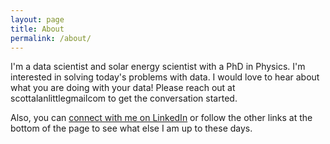 ```yaml
---
layout: page
title: About
permalink: /about/
---
```


I'm a data scientist and solar energy scientist with a PhD in Physics.  I'm interested in solving today's problems with data.  I would love to hear about what you are doing with your data!  Please reach out at scott<dot>alan<dot>little<at>gmail<dot>com to get the conversation started.

Also, you can [connect with me on LinkedIn](https://www.linkedin.com/in/scottalanlittle/) or follow the other links at the bottom of the page to see what else I am up to these days.
